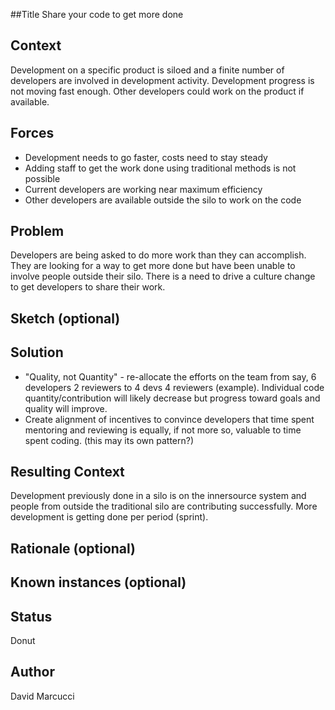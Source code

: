 ##Title
Share your code to get more done

## Context
Development on a specific product is siloed and a finite number of developers are involved in development activity. Development progress is not moving fast enough. Other developers could work on the product if available.

## Forces
* Development needs to go faster, costs need to stay steady
* Adding staff to get the work done using traditional methods is not possible
* Current developers are working near maximum efficiency
* Other developers are available outside the silo to work on the code

## Problem
Developers are being asked to do more work than they can accomplish. They are looking for a way to get more done but have been unable to involve people outside their silo. There is a need to drive a culture change to get developers to share their work.

## Sketch (optional)

## Solution

* "Quality, not Quantity" - re-allocate the efforts on the team from say, 6 developers 2 reviewers to 4 devs 4 reviewers (example). Individual code quantity/contribution will likely decrease but progress toward goals and quality will improve.
* Create alignment of incentives to convince developers that time spent mentoring and reviewing is equally, if not more so, valuable to time spent coding. (this may its own pattern?)

## Resulting Context
Development previously done in a silo is on the innersource system and people from outside the traditional silo are contributing successfully. More development is getting done per period (sprint).

## Rationale (optional)

## Known instances (optional)

## Status
Donut

## Author
David Marcucci